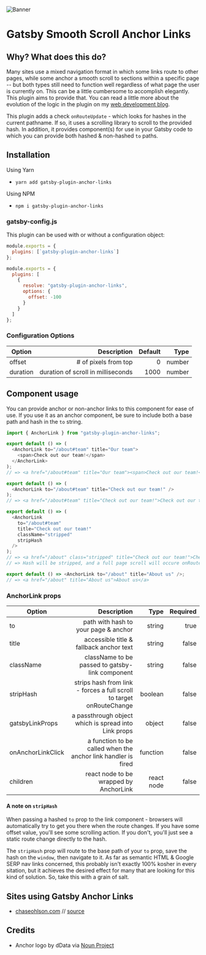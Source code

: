 ![Banner](https://i.imgur.com/H572MIB.jpg "Banner")

# Gatsby Smooth Scroll Anchor Links

## Why? What does this do?

Many sites use a mixed navigation format in which some links route to other pages, while some anchor a smooth scroll to sections within a specific page -- but both types still need to function well regardless of what page the user is currently on. This can be a little cumbersome to accomplish elegantly. This plugin aims to provide that. You can read a little more about the evolution of the logic in the plugin on my [web development blog](https://chaseohlson.com/gatsby-link-anchor-navigation).

This plugin adds a check `onRouteUpdate` - which looks for hashes in the current pathname. If so, it uses a scrolling library to scroll to the provided hash. In addition, it provides component(s) for use in your Gatsby code to which you can provide both hashed & non-hashed `to` paths.

## Installation

Using Yarn

- `yarn add gatsby-plugin-anchor-links`

Using NPM

- `npm i gatsby-plugin-anchor-links`

### gatsby-config.js

This plugin can be used with or without a configuration object:

```javascript
module.exports = {
  plugins: [`gatsby-plugin-anchor-links`]
};
```

```javascript
module.exports = {
  plugins: [
    {
      resolve: "gatsby-plugin-anchor-links",
      options: {
        offset: -100
      }
    }
  ]
};
```

### Configuration Options

| Option |          Description | Default |   Type |
| ------ | -------------------: | ------: | -----: |
| offset | # of pixels from top |       0 | number |
| duration | duration of scroll in milliseconds |       1000 | number |

## Component usage

You can provide anchor or non-anchor links to this component for ease of use. If you use it as an anchor component, be sure to include both a base path and hash in the `to` string.

```javascript
import { AnchorLink } from "gatsby-plugin-anchor-links";

export default () => (
  <AnchorLink to="/about#team" title="Our team">
    <span>Check out our team!</span>
  </AnchorLink>
);
// => <a href="/about#team" title="Our team"><span>Check out our team!</span></a>

export default () => (
  <AnchorLink to="/about#team" title="Check out our team!" />
);
// => <a href="/about#team" title="Check out our team!">Check out our team!</a>

export default () => (
  <AnchorLink
    to="/about#team"
    title="Check out our team!"
    className="stripped"
    stripHash
  />
);
// => <a href="/about" class="stripped" title="Check out our team!">Check out our team!</a>
// => Hash will be stripped, and a full page scroll will occure onRouteChange

export default () => <AnchorLink to="/about" title="About us" />;
// => <a href="/about" title="About us">About us</a>
```

### AnchorLink props

| Option    |                                                          Description |       Type | Required |
| --------- | -------------------------------------------------------------------: | ---------: | -------: |
| to        |                                 path with hash to your page & anchor |     string |     true |
| title     |                              accessible title & fallback anchor text |     string |    false |
| className |                      className to be passed to gatsby-link component |     string |    false |
| stripHash | strips hash from link - forces a full scroll to target onRouteChange |    boolean |    false |
| gatsbyLinkProps | a passthrough object which is spread into Link props           |    object  |    false |
| onAnchorLinkClick | a function to be called when the anchor link handler is fired         |    function  |    false |
| children  |                               react node to be wrapped by AnchorLink | react node |    false |

#### A note on `stripHash`

When passing a hashed `to` prop to the link component - browsers will automatically try to get you there when the route changes. If you have some offset value, you'll see some scrolling action. If you don't, you'll just see a static route change directly to the hash.

The `stripHash` prop will route to the base path of your `to` prop, save the hash on the `window`, then navigate to it. As far as semantic HTML & Google SERP nav links concerned, this probably isn't exactly 100% kosher in every sitation, but it achieves the desired effect for many that are looking for this kind of solution. So, take this with a grain of salt.

## Sites using Gatsby Anchor Links

- [chaseohlson.com](https://chaseohlson.com/) // [source](https://github.com/brohlson/chaseohlson)

## Credits

- Anchor logo by dData via [Noun Project](https://thenounproject.com/dDara)
